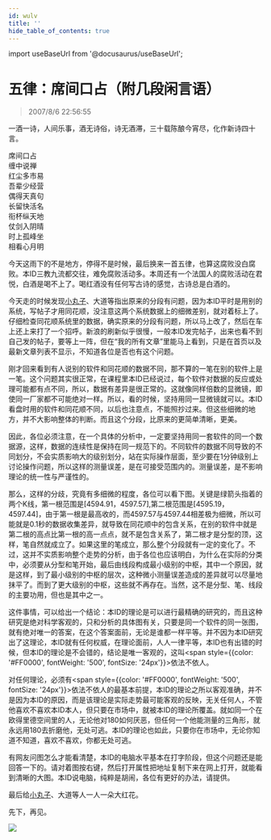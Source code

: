 ```yaml
---
id: wulv
title: ''
hide_table_of_contents: true
---
```


import useBaseUrl from '@docusaurus/useBaseUrl';

# 五律：席间口占（附几段闲言语）

> 2007/8/6 22:56:55

<div style={{color: '#FF0000', fontWeight: '500', fontSize: '16px', lineHeight: '180%'}}>

一酒一诗，人间乐事，酒无诗俗，诗无酒滞，三十载陈酿今宵尽，化作新诗四十言。
</div>

<div style={{color: '#FF0000', textAlign: 'center', fontWeight: '500', fontSize: '56px', lineHeight: '180%'}}>
席间口占
</div>

<div style={{color: '#FF0000', textAlign: 'center', fontWeight: '500', fontSize: '32px', lineHeight: '180%', marginTop: '10px', marginBottom: '20px'}}>
缠中说禅
</div>

<div style={{color: '#FF0000', textAlign: 'center', fontWeight: '500', fontSize: '32px', lineHeight: '150%', marginBottom: '30px'}}>
红尘多市易<br/>
吾辈少经营<br/>
偶得天真句<br/>
长留快活名<br/>
衔杯纵天地<br/>
仗剑入阴晴<br/>
时上孤峰坐<br/>
相看心月明
</div>

今天这雨下的不是地方，停得不是时候，最后换来一首五律，也算这腐败没白腐败。本ID三教九流都交往，难免腐败活动多。本周还有一个法国人的腐败活动在君悦，白酒是喝不上了。喝红酒没有任何写古诗的感觉，古诗总是白酒的。
 
今天走的时候发现[小丸子](http://blog.sina.com.cn/gmdbk1)、大道等指出原来的分段有问题，因为本ID平时是用别的系统，写帖子才用同花顺，没注意这两个系统数据上的细微差别，就对着标上了。仔细检查同花顺系统里的数据，确实原来的分段有问题，所以马上改了，然后在车上还上来打了一个招呼。新浪的刷新似乎很慢，一般本ID发完帖子，出来也看不到自己发的帖子，要等上一阵，但在“我的所有文章”里能马上看到，只是在首页以及最新文章列表不显示，不知道各位是否也有这个问题。
 
刚才回来看到有人说别的软件和同花顺的数据不同，那不算的一笔在别的软件上是一笔。这个问题其实很正常，在课程里本ID已经说过，每个软件对数据的反应或处理可能都有点不同，所以，数据有差异是很正常的。这就像同样倍数的显微镜，即使同一厂家都不可能绝对一样。所以，看的时候，坚持用同一显微镜就可以。本ID看盘时用的软件和同花顺不同，以后也注意点，不能照抄过来。但这些细微的地方，并不大影响整体的判断。而且这个分段，比原来的更简单清晰，更美。
 
因此，各位必须注意，在一个具体的分析中，一定要坚持用同一套软件的同一个数据源，这样，数据的连续性是保持在同一规范下的。不同软件的数据不同导致的不同划分，不会实质影响大的级别划分，站在实际操作层面，至少要在1分钟级别上讨论操作问题，所以这样的测量误差，是在可接受范围内的。测量误差，是不影响理论的统一性与严谨性的。
 
那么，这样的分歧，究竟有多细微的程度，各位可以看下图。关键是绿箭头指着的两个K线，第一根范围是[4594.91，4597.57],第二根范围是[4595.19，4597.44]，由于第一根是最高收的，而4597.57与4597.44相差极为细微，所以可能就是0.1秒的数据收集差异，就导致在同花顺中的包含关系，在别的软件中就是第二根的高点比第一根的高一点点，就不是包含关系了，第二根才是分型的顶，这样，笔自然就成立了。如果这里的笔成立，那么整个分段就有一定的变化了。不过，这并不实质影响整个走势的分析，由于各位也应该明白，为什么在实际的分类中，必须要从分型和笔开始，最后由线段构成最小级别的中枢，其中一个原因，就是这样，到了最小级别的中枢的层次，这种微小测量误差造成的差异就可以尽量地抹平了。而到了更大级别的中枢，这些就不再存在。当然，这不是分型、笔、线段的主要功用，但也是其中之一。
 
这件事情，可以给出一个结论：本ID的理论是可以进行最精确的研究的，而且这种研究是绝对科学客观的，只和分析的具体图有关，只要是同一个软件的同一张图，就有绝对唯一的答案，在这个答案面前，无论是谁都一样平等。并不因为本ID研究出了这理论，本ID就有任何权威，在理论面前，人人一律平等，本ID也有出错的时候，但本ID的理论是不会错的，结论是唯一客观的，这叫<span style={{color: '#FF0000', fontWeight: '500', fontSize: '24px'}}>依法不依人</span>。
 
对任何理论，必须有<span style={{color: '#FF0000', fontWeight: '500', fontSize: '24px'}}>依法不依人</span>的最基本前提，本ID的理论之所以客观准确，并不是因为本ID的原因，而是该理论是实际走势最可能客观的反映，无关任何人，不管他喜欢不喜欢本ID本人，但只要在市场中，就被本ID的理论所覆盖。就如同一个在欧得里德空间里的人，无论他对180如何厌恶，但任何一个他能测量的三角形，就永远用180去折磨他，无处可逃。本ID的理论也如此，只要你在市场中，无论你知道不知道，喜欢不喜欢，你都无处可逃。
 
有网友问图怎么才能看清楚，本ID的电脑水平基本在打字阶段，但这个问题还是能回答一下的。请对着图按右键，然后打开属性把地址复制下来在网上打开，就能看到清晰的大图。本ID说电脑，纯粹是胡闹，各位有更好的办法，请提供。
 
最后给[小丸子](http://blog.sina.com.cn/gmdbk1)、大道等人一人一朵大红花。
 
先下，再见。

<div style={{textAlign: 'left'}}>
<img src={useBaseUrl('/img/wulv/1.jpeg')} /><br/><br/>
</div>